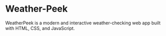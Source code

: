 # Weather-Peek
WeatherPeek is a modern and interactive weather-checking web app built with HTML, CSS, and JavaScript.
